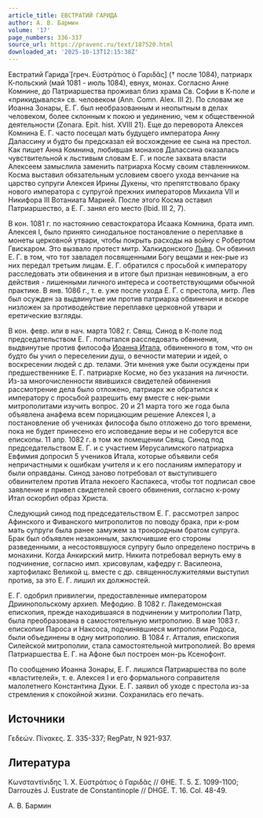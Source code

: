```yaml
---
article_title: ЕВСТРАТИЙ ГАРИДА
author: А. В. Бармин
volume: '17'
page_numbers: 336-337
source_url: https://pravenc.ru/text/187520.html
downloaded_at: '2025-10-13T12:15:38Z'
---
```


Евстратий Гарида́ [греч. Εὐστράτιος ὁ Γαριδᾶς] († после 1084), патриарх К-польский (май 1081 - июль 1084), евнух, монах. Согласно Анне Комнине, до Патриаршества проживал близ храма Св. Софии в К-поле и «прикидывался» св. человеком (Ann. Comn. Alex. III 2). По словам же Иоанна Зонары, Е. Г. был необразованным и неопытным в делах человеком, более склонным к покою и уединению, чем к общественной деятельности (Zonara. Epit. hist. XVIII 21). Еще до переворота Алексея Комнина Е. Г. часто посещал мать будущего императора Анну Далассину и будто бы предсказал ей восхождение ее сына на престол. Как пишет Анна Комнина, любившая монахов Далассина оказалась чувствительной к льстивым словам Е. Г. и после захвата власти Алексеем замыслила заменить патриарха Косму своим ставленником. Косма выставил обязательным условием своего ухода венчание на царство супруги Алексея Ирины Дукены, что препятствовало браку нового императора с супругой прежних императоров Михаила VII и Никифора III Вотаниата Марией. После этого Косма оставил Патриаршество, а Е. Г. занял его место (Ibid. III 2, 7).

В кон. 1081 г. по настоянию севастократора Исаака Комнина, брата имп. Алексея I, было принято синодальное постановление о переплавке в монеты церковной утвари, чтобы покрыть расходы на войну с Робертом Гвискаром. Это вызвало протест митр. Халкидонского [Льва](https://pravenc.ru/text/ЛЕВ.html). Он обвинил Е. Г. в том, что тот завладел посвященными Богу вещами и нек-рые из них передал третьим лицам. Е. Г. обратился с просьбой к императору расследовать эти обвинения и в итоге был признан невиновным, а его действия - лишенными личного интереса и соответствующими обычной практике. В янв. 1086 г., т. е. уже после ухода Е. Г. с престола, митр. Лев был осужден за выдвинутые им против патриарха обвинения и вскоре низложен за противодействие переплавке церковной утвари и еретические взгляды.

В кон. февр. или в нач. марта 1082 г. Свящ. Синод в К-поле под председательством Е. Г. попытался расследовать обвинения, выдвинутые против философа [Иоанна Итала](<https://pravenc.ru/text/Иоанн Итал.html>), обвиненного в том, что он будто бы учил о переселении душ, о вечности материи и идей, о воскресении людей с др. телами. Эти мнения уже были осуждены при предшественнике Е. Г. патриархе Косме, но без указания на личности. Из-за многочисленности явившихся свидетелей обвинения рассмотрение дела было отложено, патриарх же обратился к императору с просьбой разрешить ему вместе с нек-рыми митрополитами изучить вопрос. 20 и 21 марта того же года была объявлена анафема всем порицающим решение Алексея I, а постановление об учениках философа было отложено до того времени, пока не будет принесено его исповедание веры и не соберутся все епископы. 11 апр. 1082 г. в том же помещении Свящ. Синод под председательством Е. Г. и с участием Иерусалимского патриарха Евфимия допросил 5 учеников Итала, которые объявили себя непричастными к ошибкам учителя и к его посланиям императору и были оправданы. Синод заново потребовал от выступившего обвинителем против Итала некоего Каспакеса, чтобы тот подписал свое заявление и привел свидетелей своего обвинения, согласно к-рому Итал оскорбил образ Христа.

Следующий синод под председательством Е. Г. рассмотрел запрос Афинского и Фиванского митрополитов по поводу брака, при к-ром мать супруги была ранее замужем за троюродным братом супруга. Брак был объявлен незаконным, заключившие его стороны разведенными, а несостоявшуюся супругу было определено постричь в монахини. Когда Анкирский митр. Никита потребовал вернуть ему в подчинение, согласно имп. хрисовулам, кафедру г. Василеона, хартофилакс Великой ц. вместе с др. священнослужителями выступил против, за это Е. Г. лишил их должностей.

Е. Г. одобрил привилегии, предоставленные императором Дриинопольскому архиеп. Мефодию. В 1082 г. Лакедемонская епископия, прежде находившаяся в подчинении у митрополии Патр, была преобразована в самостоятельную митрополию. В мае 1083 г. епископии Пароса и Наксоса, подчинявшиеся митрополии Родоса, были объединены в одну митрополию. В 1084 г. Атталия, епископия Силейской митрополии, стала самостоятельной митрополией. Во время Патриаршества Е. Г. на Афоне был построен мон-рь Ксенофонт.

По сообщению Иоанна Зонары, Е. Г. лишился Патриаршества по воле «властителей», т. е. Алексея I и его формального соправителя малолетнего Константина Дуки. Е. Г. заявил об уходе с престола из-за стремления к спокойной жизни. Сохранилась его печать.

## Источники

Γεδεών. Πίνακες. Σ. 335-337; RegPatr, N 921-937.

## Литература

Κωνσταντίνιδης ᾿Ι. Χ. Εὐστράτιος ὁ Γαριδᾶς // ΘΗΕ. Τ. 5. Σ. 1099-1100; Darrouzès J. Eustrate de Constantinople // DHGE. T. 16. Col. 48-49.

А. В. Бармин
